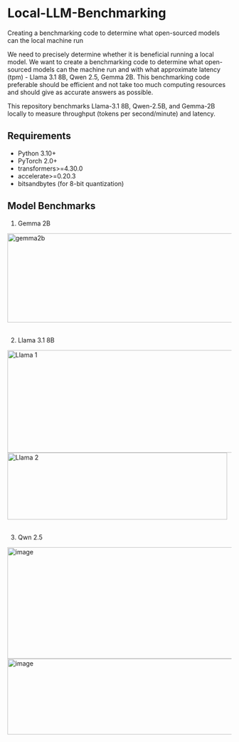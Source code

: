 # Local-LLM-Benchmarking
Creating a benchmarking code to determine what open-sourced models can the local machine run

We need to precisely determine whether it is beneficial running a local model. We want to create a benchmarking code to determine what open-sourced models can the machine run and with what approximate latency (tpm) - Llama 3.1 8B, Qwen 2.5, Gemma 2B. 
This benchmarking code preferable should be efficient and not take too much computing resources and should give as accurate answers as possible.

This repository benchmarks Llama-3.1 8B, Qwen-2.5B, and Gemma-2B locally to measure throughput (tokens per second/minute) and latency.

## Requirements
- Python 3.10+
- PyTorch 2.0+
- transformers>=4.30.0
- accelerate>=0.20.3
- bitsandbytes (for 8-bit quantization)

## Model Benchmarks
1. Gemma 2B
<img width="567" height="200" alt="gemma2b" src="https://github.com/user-attachments/assets/28b73abb-ac1d-4b1b-a9c6-6e39e15a2f5a" />
</br>
</br>
  
2. Llama 3.1 8B
<img width="593" height="230" alt="Llama 1" src="https://github.com/user-attachments/assets/76b6b0c7-406c-40ee-bd0b-304c05c44cb8" />
<img width="494" height="150" alt="Llama 2" src="https://github.com/user-attachments/assets/49c136e9-10ee-4043-a51d-ba3310b835c2" />
</br>
</br>

3. Qwn 2.5
<img width="693" height="250" alt="image" src="https://github.com/user-attachments/assets/f16968ed-56a5-41f5-9458-8c3962fc8e2f" />
<img width="600" height="170" alt="image" src="https://github.com/user-attachments/assets/24475d23-fc10-4511-be12-6b5180512d59" />
</br>
</br>
